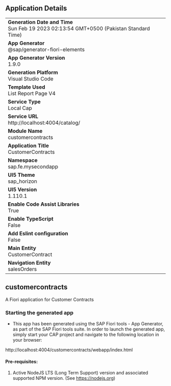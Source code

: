 ## Application Details
|               |
| ------------- |
|**Generation Date and Time**<br>Sun Feb 19 2023 02:13:54 GMT+0500 (Pakistan Standard Time)|
|**App Generator**<br>@sap/generator-fiori-elements|
|**App Generator Version**<br>1.9.0|
|**Generation Platform**<br>Visual Studio Code|
|**Template Used**<br>List Report Page V4|
|**Service Type**<br>Local Cap|
|**Service URL**<br>http://localhost:4004/catalog/
|**Module Name**<br>customercontracts|
|**Application Title**<br>CustomerContracts|
|**Namespace**<br>sap.fe.mysecondapp|
|**UI5 Theme**<br>sap_horizon|
|**UI5 Version**<br>1.110.1|
|**Enable Code Assist Libraries**<br>True|
|**Enable TypeScript**<br>False|
|**Add Eslint configuration**<br>False|
|**Main Entity**<br>CustomerContract|
|**Navigation Entity**<br>salesOrders|

## customercontracts

A Fiori application for Customer Contracts

### Starting the generated app

-   This app has been generated using the SAP Fiori tools - App Generator, as part of the SAP Fiori tools suite.  In order to launch the generated app, simply start your CAP project and navigate to the following location in your browser:

http://localhost:4004/customercontracts/webapp/index.html

#### Pre-requisites:

1. Active NodeJS LTS (Long Term Support) version and associated supported NPM version.  (See https://nodejs.org)


